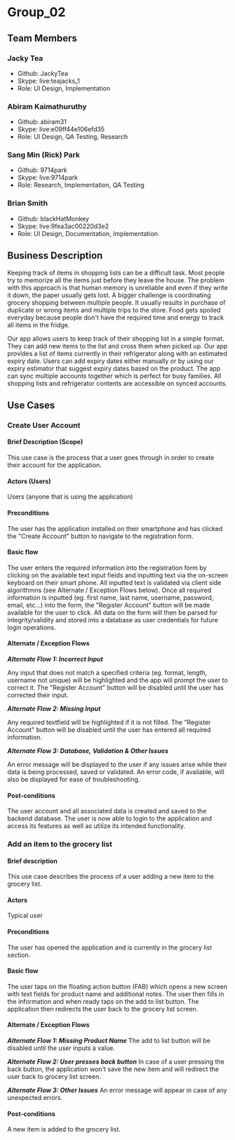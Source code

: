 # Group_02

## Team Members

### Jacky Tea

- Github: JackyTea
- Skype: live:teajacks_1
- Role: UI Design, Implementation

### Abiram Kaimathuruthy

- Github: abiram31
- Skype: live:e09ff44e106efd35
- Role: UI Design, QA Testing, Research

### Sang Min (Rick) Park

- Github: 9714park
- Skype: live:9714park
- Role: Research, Implementation, QA Testing

### Brian Smith

- Github: blackHatMonkey
- Skype: live:9fea3ac00220d3e2
- Role: UI Design, Documentation, Implementation

## Business Description
Keeping track of items in shopping lists can be a difficult task. Most people try to memorize all the items just before they leave the house. The problem with this approach is that human memory is unreliable and even if they write it down, the paper usually gets lost. A bigger challenge is coordinating grocery shopping between multiple people. It usually results in purchase of duplicate or wrong items and multiple trips to the store. Food gets spoiled everyday because people don't have the required time and energy to track all items in the fridge.

Our app allows users to keep track of their shopping list in a simple format. They can add new items to the list and cross them when picked up. Our app provides a list of items currently in their refrigerator along with an estimated expiry date. Users can add expiry dates either manually or by using our expiry estimator that suggest expiry dates based on the product. The app can sync multiple accounts together which is perfect for busy families. All shopping lists and refrigerator contents are accessible on synced accounts.

## Use Cases

### Create User Account

#### Brief Description (Scope)
This use case is the process that a user goes through in order to create their account for the application.

#### Actors (Users)
Users (anyone that is using the application)

#### Preconditions
The user has the application installed on their smartphone and has clicked the "Create Account" button to navigate to the registration form.

#### Basic flow
The user enters the required information into the registration form by clicking on the available text input fields and inputting text via the on-screen keyboard on their smart phone. All inputted text is validated via client side algorithmns (see Alternate / Exception Flows below). Once all required information is inputted (eg. first name, last name, username, password, email, etc...) into the form, the "Register Account" button will be made available for the user to click. All data on the form will then be parsed for integrity/validity and stored into a database as user credentials for future login operations.

#### Alternate / Exception Flows
**_Alternate Flow 1: Incorrect Input_**

Any input that does not match a specified criteria (eg. format, length, username not unique) will be highlighted and the app will prompt the user to correct it. The "Register Account" button will be disabled until the user has corrected their input.

**_Alternate Flow 2: Missing Input_**

Any required textfield will be highlighted if it is not filled.
The "Register Account" button will be disabled until the user has entered all required information.

**_Alternate Flow 3: Database, Validation & Other Issues_**

An error message will be displayed to the user if any issues arise while their data is being processed, saved or validated. An error code, if available, will also be displayed for ease of troubleshooting.

#### Post-conditions
The user account and all associated data is created and saved to the backend database. The user is now able to login to the application and access its features as well as utilize its intended functionality.

### Add an item to the grocery list
#### Brief description
This use case describes the process of a user adding a new item to the grocery list.

#### Actors
Typical user

#### Preconditions
The user has opened the application and is currently in the grocery list section.

#### Basic flow
The user taps on the floating action button (FAB) which opens a new screen with text fields for product name and additional notes. The user then fills in the information and when ready taps on the add to list button. The application then redirects the user back to the grocery list screen.

#### Alternate / Exception Flows
**_Alternate Flow 1: Missing Product Name_**
The add to list button will be disabled until the user inputs a value.

**_Alternate Flow 2: User presses back button_**
In case of a user pressing the back button, the application won't save the new item and will redirect the user back to grocery list screen.

**_Alternate Flow 3: Other Issues_**
An error message will appear in case of any unexpected errors.

#### Post-conditions
A new item is added to the grocery list.